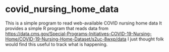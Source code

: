 # covid_nursing_home_data
This is a simple program to read web-available COVID nursing home data 
It provides a simple R program that reads data from 
https://data.cms.gov/Special-Programs-Initiatives-COVID-19-Nursing-Home/COVID-19-Nursing-Home-Dataset/s2uc-8wxp/data
I just thought folk would find this useful to track what is happening.

